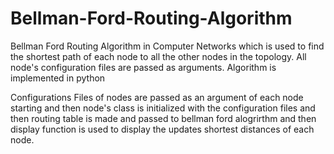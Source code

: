 # Bellman-Ford-Routing-Algorithm
Bellman Ford Routing Algorithm in Computer Networks which is used to find the shortest path of each node to all the other nodes in the topology. All node's configuration files are passed as arguments. Algorithm is implemented in python

Configurations Files of nodes are passed as an argument of each node starting and then node's class is initialized with the configuration files and then routing table is made and passed to bellman ford alogrirthm and then display function is used to display the updates shortest distances of each node.
